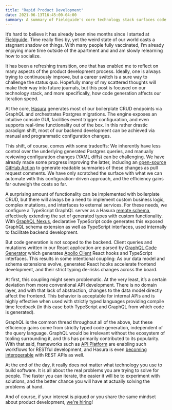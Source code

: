 ```yaml
---
title: "Rapid Product Development"
date: 2021-06-13T16:45:00-04:00
summary: A summary of Fieldguide's core technology stack surfaces code generation as a driver of product iteration speed.
---
```


It’s hard to believe it has already been nine months since I started at [Fieldguide](https://www.fieldguide.io/). Time really flies by, yet the weird state of our world casts a stagnant shadow on things. With many people fully vaccinated, I’m already enjoying more time outside of the apartment and and am slowly relearning how to socialize.

It has been a refreshing transition, one that has enabled me to reflect on many aspects of the product development process. Ideally, one is always trying to continuously improve, but a career switch is a sure way to challenge the status quo. Hopefully many of my scattered thoughts will make their way into future journals, but this post is focused on our technology stack, and more specifically, how code generation affects our iteration speed.

At the core, [Hasura](https://hasura.io/) generates most of our boilerplate CRUD endpoints via GraphQL and orchestrates Postgres migrations. The engine exposes an intuitive console GUI, facilities event trigger configuration, and even supports real-time functionality out of the box. In this rather drastic paradigm shift, most of our backend development can be achieved via manual and programmatic configuration changes.

This shift, of course, comes with some tradeoffs: We inherently have less control over the underlying generated Postgres queries, and manually reviewing configuration changes (YAML diffs) can be challenging. We have already made some progress improving the latter, including an [open-source GitHub Action](https://github.com/Fieldguide/action-hasura-change-summary) to generate readable summaries of these changes as pull request comments. We have only scratched the surface with what we can automate with this configuration-driven approach, and the efficiency gains far outweigh the costs so far.

A surprising amount of functionality can be implemented with boilerplate CRUD, but there will always be a need to implement custom business logic, complex mutations, and interfaces to external services. For these needs, we configure a TypeScript GraphQL server as a Hasura [remote schema](https://hasura.io/docs/latest/graphql/core/remote-schemas/index.html), effectively extending the set of generated types with custom functionality. With [GraphQL Nexus](https://nexusjs.org/), declarative TypeScript code generates this exposed GraphQL schema extension as well as TypeScript interfaces, used internally to facilitate backend development.

But code generation is not scoped to the backend. Client queries and mutations written in our React application are parsed by [GraphQL Code Generator](https://www.graphql-code-generator.com/) which generates [Apollo Client](https://www.apollographql.com/apollo-client) React hooks and TypeScript interfaces. This results in some intentional coupling: As our data model and schema extensions evolve, generated React hooks accelerate frontend development, and their strict typing de-risks changes across the board.

At first, this coupling might seem problematic. At the very least, it’s a certain deviation from more conventional API development. There is no domain layer, and with that lack of abstraction, changes to the data model directly affect the frontend. This behavior is acceptable for internal APIs and is highly effective when used with strictly typed languages providing compile time feedback (in this case both TypeScript and GraphQL from which code is generated).

GraphQL is the common thread throughout all of the above, but these efficiency gains come from strictly typed code generation, independent of the query language. GraphQL would be irrelevant without the ecosystem of tooling surrounding it, and this has primarily contributed to its popularity. With that said, frameworks such as [API Platform](https://api-platform.com/) are enabling such workflows for RESTful development, and Hasura is even [becoming interoperable](https://hasura.io/blog/announcing-hasura-graphql-engine-2-0/#rest-graphql) with REST APIs as well.

At the end of the day, it really does not matter what technology you use to build software. It is all about the real problems you are trying to solve for people. The faster you can iterate, the easier it will be to experiment with solutions, and the better chance you will have at actually solving the problems at hand.

And of course, if your interest is piqued or you share the same mindset about product development, [we're hiring](https://www.fieldguide.io/careers)!
